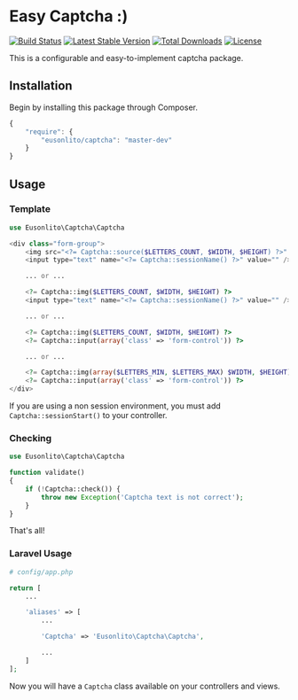 # Easy Captcha :)

[![Build Status](https://travis-ci.org/eusonlito/captcha.svg?branch=master)](https://travis-ci.org/eusonlito/captcha)
[![Latest Stable Version](https://poser.pugx.org/eusonlito/captcha/v/stable.png)](https://packagist.org/packages/eusonlito/captcha)
[![Total Downloads](https://poser.pugx.org/eusonlito/captcha/downloads.png)](https://packagist.org/packages/eusonlito/captcha)
[![License](https://poser.pugx.org/eusonlito/captcha/license.png)](https://packagist.org/packages/eusonlito/captcha)

This is a configurable and easy-to-implement captcha package.

## Installation

Begin by installing this package through Composer.

```js
{
    "require": {
        "eusonlito/captcha": "master-dev"
    }
}
```

## Usage

### Template

```php
use Eusonlito\Captcha\Captcha

<div class="form-group">
    <img src="<?= Captcha::source($LETTERS_COUNT, $WIDTH, $HEIGHT) ?>" />
    <input type="text" name="<?= Captcha::sessionName() ?>" value="" />

    ... or ...

    <?= Captcha::img($LETTERS_COUNT, $WIDTH, $HEIGHT) ?>
    <input type="text" name="<?= Captcha::sessionName() ?>" value="" />

    ... or ...

    <?= Captcha::img($LETTERS_COUNT, $WIDTH, $HEIGHT) ?>
    <?= Captcha::input(array('class' => 'form-control')) ?>

    ... or ...

    <?= Captcha::img(array($LETTERS_MIN, $LETTERS_MAX) $WIDTH, $HEIGHT) ?>
    <?= Captcha::input(array('class' => 'form-control')) ?>
</div>
```

If you are using a non session environment, you must add `Captcha::sessionStart()` to your controller.

### Checking

```php
use Eusonlito\Captcha\Captcha

function validate()
{
    if (!Captcha::check()) {
        throw new Exception('Captcha text is not correct');
    }
}
```

That's all!

### Laravel Usage

```php
# config/app.php

return [
    ...

    'aliases' => [
        ...

        'Captcha' => 'Eusonlito\Captcha\Captcha',

        ...
    ]
];
```

Now you will have a `Captcha` class available on your controllers and views.